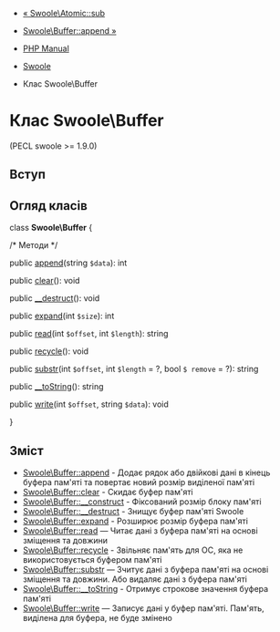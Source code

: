 - [« Swoole\Atomic::sub](swoole-atomic.sub.md)
- [Swoole\Buffer::append »](swoole-buffer.append.md)

- [PHP Manual](index.md)
- [Swoole](book.swoole.md)
- Клас Swoole\Buffer

# Клас Swoole\Buffer

(PECL swoole \>= 1.9.0)

## Вступ

## Огляд класів

class **Swoole\Buffer** {

/\* Методи \*/

public [append](swoole-buffer.append.md)(string `$data`): int

public [clear](swoole-buffer.clear.md)(): void

public [\_\_destruct](swoole-buffer.destruct.md)(): void

public [expand](swoole-buffer.expand.md)(int `$size`): int

public [read](swoole-buffer.read.md)(int `$offset`, int `$length`):
string

public [recycle](swoole-buffer.recycle.md)(): void

public [substr](swoole-buffer.substr.md)(int `$offset`, int `$length`
= ?, bool `$ remove` = ?): string

public [\_\_toString](swoole-buffer.tostring.md)(): string

public [write](swoole-buffer.write.md)(int `$offset`, string `$data`):
void

}

## Зміст

- [Swoole\Buffer::append](swoole-buffer.append.md) - Додає
рядок або двійкові дані в кінець буфера пам'яті та повертає новий
розмір виділеної пам'яті
- [Swoole\Buffer::clear](swoole-buffer.clear.md) - Скидає буфер
пам'яті
- [Swoole\Buffer::\_\_construct](swoole-buffer.construct.md) -
Фіксований розмір блоку пам'яті
- [Swoole\Buffer::\_\_destruct](swoole-buffer.destruct.md) -
Знищує буфер пам'яті Swoole
- [Swoole\Buffer::expand](swoole-buffer.expand.md) - Розширює
розмір буфера пам'яті
- [Swoole\Buffer::read](swoole-buffer.read.md) — Читає дані з
буфера пам'яті на основі зміщення та довжини
- [Swoole\Buffer::recycle](swoole-buffer.recycle.md) - Звільняє
пам'ять для ОС, яка не використовується буфером пам'яті
- [Swoole\Buffer::substr](swoole-buffer.substr.md) — Зчитує
дані з буфера пам'яті на основі зміщення та довжини. Або видаляє
дані з буфера пам'яті
- [Swoole\Buffer::\_\_toString](swoole-buffer.tostring.md) -
Отримує строкове значення буфера пам'яті
- [Swoole\Buffer::write](swoole-buffer.write.md) — Записує дані
у буфер пам'яті. Пам'ять, виділена для буфера, не буде змінено
